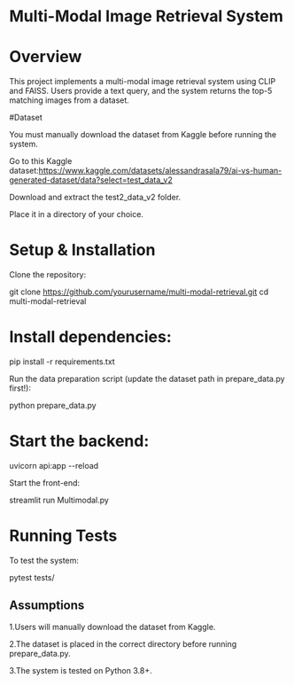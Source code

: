 # Multi-Modal Image Retrieval System

# Overview

This project implements a multi-modal image retrieval system using CLIP and FAISS. Users provide a text query, and the system returns the top-5 matching images from a dataset.

#Dataset

You must manually download the dataset from Kaggle before running the system.

Go to this Kaggle dataset:https://www.kaggle.com/datasets/alessandrasala79/ai-vs-human-generated-dataset/data?select=test_data_v2

Download and extract the test2_data_v2 folder.

Place it in a directory of your choice.

# Setup & Installation

Clone the repository:

git clone https://github.com/yourusername/multi-modal-retrieval.git
cd multi-modal-retrieval

# Install dependencies:

pip install -r requirements.txt

Run the data preparation script (update the dataset path in prepare_data.py first!):

python prepare_data.py

# Start the backend:

uvicorn api:app --reload

Start the front-end:

streamlit run Multimodal.py

# Running Tests

To test the system:

pytest tests/

## Assumptions

1.Users will manually download the dataset from Kaggle.

2.The dataset is placed in the correct directory before running prepare_data.py.

3.The system is tested on Python 3.8+.



